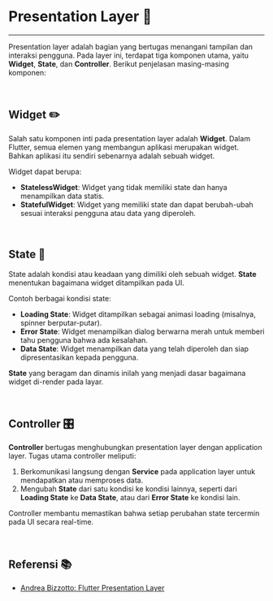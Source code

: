 # Presentation Layer :art:
---

Presentation layer adalah bagian yang bertugas menangani tampilan dan interaksi pengguna. Pada layer ini, terdapat tiga komponen utama, yaitu **Widget**, **State**, dan **Controller**. Berikut penjelasan masing-masing komponen:

<br>

## **Widget** :pencil2:

Salah satu komponen inti pada presentation layer adalah **Widget**. Dalam Flutter, semua elemen yang membangun aplikasi merupakan widget. Bahkan aplikasi itu sendiri sebenarnya adalah sebuah widget.

Widget dapat berupa:

- **StatelessWidget**: Widget yang tidak memiliki state dan hanya menampilkan data statis.
- **StatefulWidget**: Widget yang memiliki state dan dapat berubah-ubah sesuai interaksi pengguna atau data yang diperoleh.

<br>

## **State** :arrows_counterclockwise:

State adalah kondisi atau keadaan yang dimiliki oleh sebuah widget. **State** menentukan bagaimana widget ditampilkan pada UI.

Contoh berbagai kondisi state:

- **Loading State**: Widget ditampilkan sebagai animasi loading (misalnya, spinner berputar-putar).
- **Error State**: Widget menampilkan dialog berwarna merah untuk memberi tahu pengguna bahwa ada kesalahan.
- **Data State**: Widget menampilkan data yang telah diperoleh dan siap dipresentasikan kepada pengguna.

**State** yang beragam dan dinamis inilah yang menjadi dasar bagaimana widget di-render pada layar.

<br>

## **Controller** :control_knobs:

**Controller** bertugas menghubungkan presentation layer dengan application layer. Tugas utama controller meliputi:

1. Berkomunikasi langsung dengan **Service** pada application layer untuk mendapatkan atau memproses data.
2. Mengubah **State** dari satu kondisi ke kondisi lainnya, seperti dari **Loading State** ke **Data State**, atau dari **Error State** ke kondisi lain.

Controller membantu memastikan bahwa setiap perubahan state tercermin pada UI secara real-time.

<br>

## Referensi :books:

- [Andrea Bizzotto: Flutter Presentation Layer](https://codewithandrea.com/articles/flutter-presentation-layer/)

